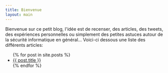 ```yaml
---
title: Bienvenue
layout: main
---
```

Bienvenue sur ce petit blog, l'idée est de recenser, des articles, des tweets, des expériences personnelles ou simplement des petites astuces autour de la sécurité informatique en général...
Voici-ci dessous une liste des différents articles:
<ul>
  {% for post in site.posts %}
	<li>
            <a href="{{ post.url }}">{{ post.title }}</a>
	</li>
  {% endfor %}
</ul>

